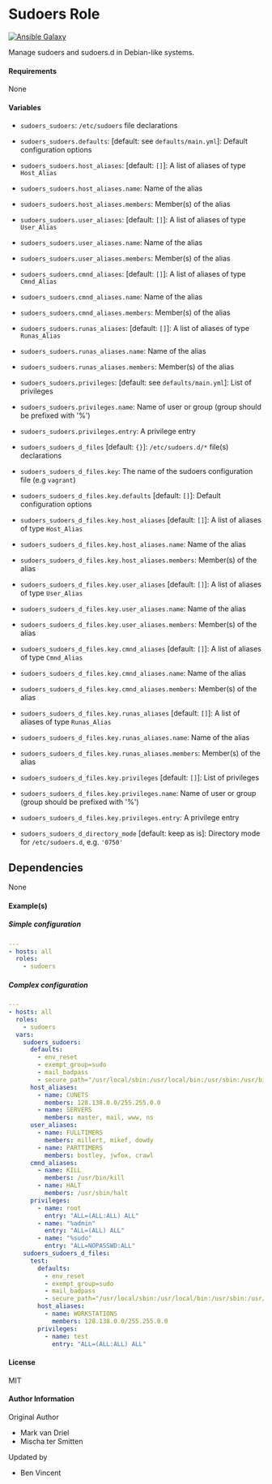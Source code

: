Sudoers Role
=========


[![Ansible Galaxy](https://img.shields.io/badge/ansible--galaxy-neoloc.sudoers-blue.svg)](https://galaxy.ansible.com/neoloc/ansible-role-sudoers/)

Manage sudoers and sudoers.d in Debian-like systems.

#### Requirements

None

#### Variables

* `sudoers_sudoers`: `/etc/sudoers` file declarations
* `sudoers_sudoers.defaults`: [default: see `defaults/main.yml`]: Default configuration options
* `sudoers_sudoers.host_aliases`: [default: `[]`]: A list of aliases of type `Host_Alias`
* `sudoers_sudoers.host_aliases.name`: Name of the alias
* `sudoers_sudoers.host_aliases.members`: Member(s) of the alias
* `sudoers_sudoers.user_aliases`: [default: `[]`]: A list of aliases of type `User_Alias`
* `sudoers_sudoers.user_aliases.name`: Name of the alias
* `sudoers_sudoers.user_aliases.members`: Member(s) of the alias
* `sudoers_sudoers.cmnd_aliases`: [default: `[]`]: A list of aliases of type `Cmnd_Alias`
* `sudoers_sudoers.cmnd_aliases.name`: Name of the alias
* `sudoers_sudoers.cmnd_aliases.members`: Member(s) of the alias
* `sudoers_sudoers.runas_aliases`: [default: `[]`]: A list of aliases of type `Runas_Alias`
* `sudoers_sudoers.runas_aliases.name`: Name of the alias
* `sudoers_sudoers.runas_aliases.members`: Member(s) of the alias
* `sudoers_sudoers.privileges`: [default: see `defaults/main.yml`]: List of privileges
* `sudoers_sudoers.privileges.name`: Name of user or group (group should be prefixed with '%')
* `sudoers_sudoers.privileges.entry`: A privilege entry

* `sudoers_sudoers_d_files` [default: `{}`]: `/etc/sudoers.d/*` file(s) declarations
* `sudoers_sudoers_d_files.key`: The name of the sudoers configuration file (e.g `vagrant`)
* `sudoers_sudoers_d_files.key.defaults` [default: `[]`]: Default configuration options
* `sudoers_sudoers_d_files.key.host_aliases` [default: `[]`]: A list of aliases of type `Host_Alias`
* `sudoers_sudoers_d_files.key.host_aliases.name`: Name of the alias
* `sudoers_sudoers_d_files.key.host_aliases.members`: Member(s) of the alias
* `sudoers_sudoers_d_files.key.user_aliases` [default: `[]`]: A list of aliases of type `User_Alias`
* `sudoers_sudoers_d_files.key.user_aliases.name`: Name of the alias
* `sudoers_sudoers_d_files.key.user_aliases.members`: Member(s) of the alias
* `sudoers_sudoers_d_files.key.cmnd_aliases` [default: `[]`]: A list of aliases of type `Cmnd_Alias`
* `sudoers_sudoers_d_files.key.cmnd_aliases.name`: Name of the alias
* `sudoers_sudoers_d_files.key.cmnd_aliases.members`: Member(s) of the alias
* `sudoers_sudoers_d_files.key.runas_aliases` [default: `[]`]: A list of aliases of type `Runas_Alias`
* `sudoers_sudoers_d_files.key.runas_aliases.name`: Name of the alias
* `sudoers_sudoers_d_files.key.runas_aliases.members`: Member(s) of the alias
* `sudoers_sudoers_d_files.key.privileges` [default: `[]`]: List of privileges
* `sudoers_sudoers_d_files.key.privileges.name`: Name of user or group (group should be prefixed with '%')
* `sudoers_sudoers_d_files.key.privileges.entry`: A privilege entry

* `sudoers_sudoers_d_directory_mode` [default: keep as is]: Directory mode for `/etc/sudoers.d`, e.g. `'0750'`

## Dependencies

None

#### Example(s)

##### Simple configuration

```yaml
---
- hosts: all
  roles:
    - sudoers
```

##### Complex configuration

```yaml
---
- hosts: all
  roles:
    - sudoers
  vars:
    sudoers_sudoers:
      defaults:
        - env_reset
        - exempt_group=sudo
        - mail_badpass
        - secure_path="/usr/local/sbin:/usr/local/bin:/usr/sbin:/usr/bin:/sbin:/bin"
      host_aliases:
        - name: CUNETS
          members: 128.138.0.0/255.255.0.0
        - name: SERVERS
          members: master, mail, www, ns
      user_aliases:
        - name: FULLTIMERS
          members: millert, mikef, dowdy
        - name: PARTTIMERS
          members: bostley, jwfox, crawl
      cmnd_aliases:
        - name: KILL
          members: /usr/bin/kill
        - name: HALT
          members: /usr/sbin/halt
      privileges:
        - name: root
          entry: "ALL=(ALL:ALL) ALL"
        - name: "%admin"
          entry: "ALL=(ALL) ALL"
        - name: "%sudo"
          entry: "ALL=NOPASSWD:ALL"
    sudoers_sudoers_d_files:
      test:
        defaults:
          - env_reset
          - exempt_group=sudo
          - mail_badpass
          - secure_path="/usr/local/sbin:/usr/local/bin:/usr/sbin:/usr/bin:/sbin:/bin"
        host_aliases:
          - name: WORKSTATIONS
            members: 128.138.0.0/255.255.0.0
        privileges:
          - name: test
            entry: "ALL=(ALL:ALL) ALL"
```

#### License

MIT

#### Author Information

Original Author
* Mark van Driel
* Mischa ter Smitten

Updated by
* Ben Vincent

